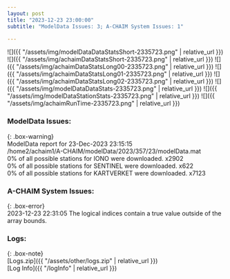 ```yaml
---
layout: post
title: "2023-12-23 23:00:00"
subtitle: "ModelData Issues: 3; A-CHAIM System Issues: 1"

---
```


![]({{ "/assets/img/modelDataDataStatsShort-2335723.png" | relative_url }})
![]({{ "/assets/img/achaimDataStatsShort-2335723.png" | relative_url }})
![]({{ "/assets/img/achaimDataStatsLong00-2335723.png" | relative_url }})
![]({{ "/assets/img/achaimDataStatsLong01-2335723.png" | relative_url }})
![]({{ "/assets/img/achaimDataStatsLong02-2335723.png" | relative_url }})
![]({{ "/assets/img/modelDataDataStats-2335723.png" | relative_url }})
![]({{ "/assets/img/modelDataStationStats-2335723.png" | relative_url }})
![]({{ "/assets/img/achaimRunTime-2335723.png" | relative_url }})


### ModelData Issues:  
  
{: .box-warning}  
 ModelData report for 23-Dec-2023 23:15:15   
 /home2/achaim1/A-CHAIM/modelData/2023/357/23/modelData.mat   
 0% of all possible stations for IONO were downloaded. x2902   
 0% of all possible stations for SENTINEL were downloaded. x622   
 0% of all possible stations for KARTVERKET were downloaded. x7123   
  
### A-CHAIM System Issues:  
  
{: .box-error}  
2023-12-23 22:31:05 The logical indices contain a true value outside of the array bounds.  

### Logs:  
  
{: .box-note}  
[Logs.zip]({{ "/assets/other/logs.zip" | relative_url }})  
[Log Info]({{ "/logInfo" | relative_url }})  
